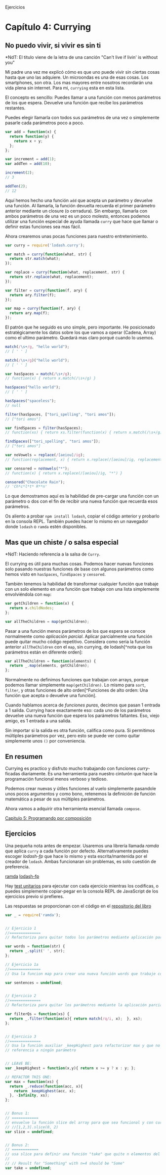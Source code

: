Ejercicios 
# Capítulo 4: Currying

## No puedo vivir, si vivir es sin ti 
*NdT: El titulo viene de la letra de una canción "Can't live if livin' is without you"

Mi padre una vez me explicó cómo es que uno puede vivir sin ciertas cosas hasta que uno las adquiere. Un microondas es una de esas cosas. Los smartphones, son otra. Los mas mayores entre nosotros recordarán una vida plena sin internet. Para mi, `currying` esta en esta lista.

El concepto es sencillo: Puedes llamar a una función con menos parámetros de los que espera. Devuelve una función que recibe los parámetros restantes.

Puedes elegir llamarla con todos sus parámetros de una vez o simplemente pasarle cada parámetros poco a poco.

```js
var add = function(x) {
  return function(y) {
    return x + y;
  };
};

var increment = add(1);
var addTen = add(10);

increment(2);
// 3

addTen(2);
// 12
```

Aquí hemos hecho una función `add` que acepta un parámetro y devuelve una función. Al llamarla, la función devuelta recuerda el primer parámetro anterior mediante un closure (o cerradura). Sin embargo, llamarla con ambos parámetros de una vez es un poco molesto, entonces podemos utilizar una función especial de ayuda llamada `curry` que hace que llamar o definir estas funciones sea mas fácil.

Ahora crearemos unas pocas funciones para nuestro entretenimiento.

```js
var curry = require('lodash.curry');

var match = curry(function(what, str) {
  return str.match(what);
});

var replace = curry(function(what, replacement, str) {
  return str.replace(what, replacement);
});

var filter = curry(function(f, ary) {
  return ary.filter(f);
});

var map = curry(function(f, ary) {
  return ary.map(f);
});
```

El patrón que he seguido es uno simple, pero importante. He posicionado estratégicamente los datos sobre los que vamos a operar (Cadena, Array) como el ultimo parámetro. Quedará mas claro porqué cuando lo usemos.

```js
match(/\s+/g, "hello world");
// [ ' ' ]

match(/\s+/g)("hello world");
// [ ' ' ]

var hasSpaces = match(/\s+/g);
// function(x) { return x.match(/\s+/g) }

hasSpaces("hello world");
// [ ' ' ]

hasSpaces("spaceless");
// null

filter(hasSpaces, ["tori_spelling", "tori amos"]);
// ["tori amos"]

var findSpaces = filter(hasSpaces);
// function(xs) { return xs.filter(function(x) { return x.match(/\s+/g) }) }

findSpaces(["tori_spelling", "tori amos"]);
// ["tori amos"]

var noVowels = replace(/[aeiou]/ig);
// function(replacement, x) { return x.replace(/[aeiou]/ig, replacement) }

var censored = noVowels("*");
// function(x) { return x.replace(/[aeiou]/ig, "*") }

censored("Chocolate Rain");
// 'Ch*c*l*t* R**n'
```
Lo que demostramos aquí es la habilidad de pre-cargar una función con un parámetro o dos con el fin de recibir una nueva función que recuerda esos parámetros.

Os aliento a probar `npm install lodash`, copiar el código anterior y probarlo en la consola REPL. También puedes hacer lo mismo en un navegador donde `lodash` o `ramda` estén disponibles. 

## Mas que un chiste / o salsa especial 

*NdT: Haciendo referencia a la salsa de `Curry`.

El currying es útil para muchas cosas. Podemos hacer nuevas funciones solo pasando nuestras funciones de base con algunos parámetros como hemos visto en `hasSpaces`, `findSpaces` y `censored`.

También tenemos la habilidad de transformar cualquier función que trabaje con un solo elemento en una función que trabaje con una lista simplemente envolviéndola con `map`: 

```js
var getChildren = function(x) {
  return x.childNodes;
};

var allTheChildren = map(getChildren);
```

Pasar a una función menos parámetros de los que espera se conoce normalmente como *aplicación parcial*. Aplicar parcialmente una función puede quitar mucho código repetitivo. Considera como seria la función anterior `allTheChildren` con el `map`, sin currying, de lodash[^nota que los parámetros están en diferente orden]:

```js
var allTheChildren = function(elements) {
  return _.map(elements, getChildren);
};
```

Normalmente no definimos funciones que trabajan con arrays, porque podemos llamar simplemente `map(getChildren)`. Lo mismo para `sort`, `filter`, y otras funciones de alto orden[^Funciones de alto orden: Una función que acepta o devuelve una función].

Cuando hablamos acerca de *funciones puras*, decimos que pasan 1 entrada a 1 salida. Currying hace exactamente eso: cada uno de los parámetros devuelve una nueva función que espera los parámetros faltantes. Eso, viejo amigo, es 1 entrada a una salida.

Sin importar si la salida es otra función, califica como pura. Si permitimos múltiples parámetros por vez, pero esto se puede ver como quitar simplemente unos `()` por conveniencia.

## En resumen

Currying es practico y disfruto mucho trabajando con funciones *curry*-ficadas diariamente. Es una herramienta para nuestro cinturón que hace la programación funcional menos verboso y tedioso.

Podemos crear nuevas y útiles funciones al vuelo simplemente pasandole unos pocos argumentos y como bono, retenemos la definición de función matemática a pesar de sus múltiples parámetros.

Ahora vamos a adquirir otra herramienta esencial llamada `compose`.

[Capitulo 5: Programando por composición](ch5-es.md)

## Ejercicios

Una pequeña nota antes de empezar. Usaremos una librería llamada *ramda* que aplica `curry` a cada función por defecto. Alternativamente puedes escoger *lodash-fp* que hace lo mismo y esta escrita/mantenida por el creador de `lodash`. Ambas funcionaran sin problemas, es solo cuestión de preferencia.

[ramda](http://ramdajs.com)
[lodash-fp](https://github.com/lodash/lodash-fp)

Hay [test unitarios](https://github.com/DrBoolean/mostly-adequate-guide/tree/master/code/part1_exercises) para ejecutar con cada ejercicio mientras los codificas, o puedes simplemente copiar-pegar en la consola REPL de JavaScript de los ejercicios previo si prefieres.

Las respuestas se proporcionan con el código en el [repositorio del libro](https://github.com/DrBoolean/mostly-adequate-guide/tree/master/code/part1_exercises/answers)

```js
var _ = require('ramda');


// Ejercicio 1
//==============
// Refactoriza para quitar todos los parámetros mediante aplicación parcial de la función

var words = function(str) {
  return _.split(' ', str);
};

// Ejercicio 1a
//==============
// Usa la funcion map para crear una nueva función words que trabaje con un array de cadenas.

var sentences = undefined;


// Ejercicio 2
//==============
// Refactoriza para quitar los parámetros mediante la aplicación parcial de las funciones

var filterQs = function(xs) {
  return _.filter(function(x){ return match(/q/i, x);  }, xs);
};


// Ejercicio 3
//==============
// Usa la función auxiliar _keepHighest para refactorizar max y que no haga
// referencia a ningún parámetro


// LEAVE BE:
var _keepHighest = function(x,y){ return x >= y ? x : y; };

// REFACTOR THIS ONE:
var max = function(xs) {
  return _.reduce(function(acc, x){
    return _keepHighest(acc, x);
  }, -Infinity, xs);
};


// Bonus 1:
// ============
// envuelve la función slice del array para que sea funcional y con curry.
// //[1,2,3].slice(0, 2)
var slice = undefined;


// Bonus 2:
// ============
// usa slice para definir una función "take" que quite n elementos del principio de una cadena. Hazla con curry
// 
// // Result for "Something" with n=4 should be "Some"
var take = undefined;
```
